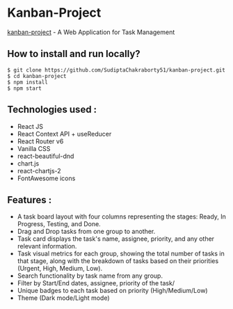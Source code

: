 # Kanban-Project

[kanban-project]([https://kanban-project-cyan.vercel.app/]) - A Web Application for Task Management

## How to install and run locally?

```
$ git clone https://github.com/SudiptaChakraborty51/kanban-project.git
$ cd kanban-project
$ npm install
$ npm start
```

## **Technologies used :**

- React JS
- React Context API + useReducer
- React Router v6
- Vanilla CSS
- react-beautiful-dnd
- chart.js
- react-chartjs-2
- FontAwesome icons


## **Features :**

- A task board layout with four columns representing the stages: Ready, In Progress, Testing, and Done.
- Drag and Drop tasks from one group to another.
- Task card displays the task's name, assignee, priority, and any other relevant information.
- Task visual metrics for each group, showing the total number of tasks in that stage, along with the breakdown of tasks based on their priorities (Urgent, High, Medium, Low).
- Search functionality by task name from any group.
- Filter by Start/End dates, assignee, priority of the task/
- Unique badges to each task based on priority (High/Medium/Low)
- Theme (Dark mode/Light mode)
